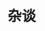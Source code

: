 ---
title: 杂谈
description: 一些闲聊
image:

# Badge style
style:
    background: "#2a9d8f"
    color: "#fff"
---